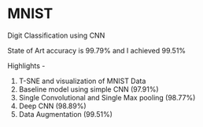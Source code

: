 # MNIST
Digit Classification using CNN

State of Art accuracy is 99.79% and I achieved 99.51%

Highlights -

1. T-SNE and visualization of MNIST Data
2. Baseline model using simple CNN (97.91%)
3. Single Convolutional and  Single Max pooling (98.77%)
4. Deep CNN (98.89%)
5. Data Augmentation (99.51%)
